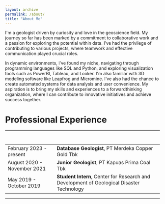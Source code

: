 ```yaml
---
layout: archive
permalink: /about/
title: "About Me"
---
```


I'm a geologist driven by curiosity and love in the geoscience field. My journey so far has been marked by a commitment to collaborative work and a passion for exploring the potential within data. I've had the privilege of contributing to various projects, where teamwork and effective communication played crucial roles.

In dynamic environments, I've found my niche, navigating through programming languages like SQL and Python, and exploring visualization tools such as PowerBI, Tableau, and Looker. I'm also familiar with 3D modeling software like Leapfrog and Micromine. I've also had the chance to create automated systems for data analysis and user convenience. My aspiration is to bring my skills and experiences to a forwardthinking organization, where I can contribute to innovative initiatives and achieve success together.

# Professional Experience
<style>
td, th {
   border: none!important;
}
</style>
----
 &nbsp; | &nbsp; 
| --- | --- |
| February 2023 - present | **Database Geologist**, PT Merdeka Copper Gold Tbk |
| August 2020 - November 2021 | **Junior Geologist**, PT Kapuas Prima Coal Tbk |
| May 2019 - October 2019 | **Student Intern**, Center for Research and Development of Geological Disaster Technology |

---






